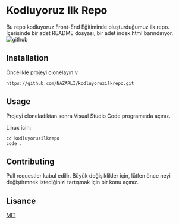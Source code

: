 # Kodluyoruz Ilk Repo
Bu repo kodluyoruz Front-End Eğitiminde oluşturduğumuz ilk repo. İçerisinde bir adet README dosyası, bir adet index.html barındırıyor.
![github](https://user-images.githubusercontent.com/91219529/179516757-87ff7544-cbb9-4b15-a1f2-62e7cd5e75da.png)
## Installation
Öncelikle projeyi clonelayın.v
````
https://github.com/NAZARLI/kodluyoruzilkrepo.git
````
## Usage
Projeyi cloneladıktan sonra Visual Studio Code programında açınız.

Linux icin:
````
cd kodluyoruzilkrepo
code .
````
## Contributing

Pull requestler kabul edilir. Büyük değişiklikler için, lütfen önce neyi değiştirmnek istediğinizi tartışmak için bir konu açınız.

## Lisance
[MIT](https://www.google.com.tr/)